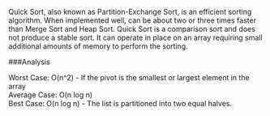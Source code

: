 Quick Sort, also known as Partition-Exchange Sort, is an efficient sorting algorithm.
When implemented well, can be about two or three times faster than Merge Sort and
Heap Sort. Quick Sort is a comparison sort and does not produce a stable sort.
It can operate in place on an array requiring small additional amounts of memory to
perform the sorting.  


###Analysis

Worst Case: O(n^2) - If the pivot is the smallest or largest element in the array  
Average Case: O(n log n)  
Best Case: O(n log n) - The list is partitioned into two equal halves.  
